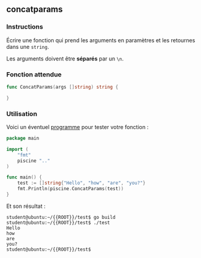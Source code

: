 ## concatparams

### Instructions

Écrire une fonction qui prend les arguments en paramètres et les retournes dans une `string`.

Les arguments doivent être **séparés** par un `\n`.

### Fonction attendue

```go
func ConcatParams(args []string) string {

}
```

### Utilisation

Voici un éventuel [programme](TODO-LINK) pour tester votre fonction :

```go
package main

import (
	"fmt"
	piscine ".."
)

func main() {
	test := []string{"Hello", "how", "are", "you?"}
	fmt.Println(piscine.ConcatParams(test))
}
```

Et son résultat :

```console
student@ubuntu:~/{{ROOT}}/test$ go build
student@ubuntu:~/{{ROOT}}/test$ ./test
Hello
how
are
you?
student@ubuntu:~/{{ROOT}}/test$
```
